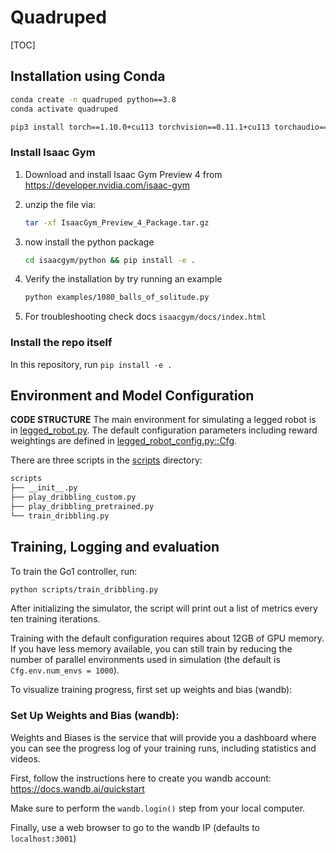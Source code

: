 # Quadruped

[TOC]

## Installation using Conda

```bash
conda create -n quadruped python==3.8
conda activate quadruped
```

```bash
pip3 install torch==1.10.0+cu113 torchvision==0.11.1+cu113 torchaudio==0.10.0+cu113 -f https://download.pytorch.org/whl/cu113/torch_stable.html
```

### Install Isaac Gym

1. Download and install Isaac Gym Preview 4 from https://developer.nvidia.com/isaac-gym
2. unzip the file via:

   ```bash
   tar -xf IsaacGym_Preview_4_Package.tar.gz
   ```

3. now install the python package
   ```bash
   cd isaacgym/python && pip install -e .
   ```
4. Verify the installation by try running an example

   ```bash
   python examples/1080_balls_of_solitude.py
   ```

5. For troubleshooting check docs `isaacgym/docs/index.html`

### Install the repo itself

In this repository, run `pip install -e .`

## Environment and Model Configuration

**CODE STRUCTURE** The main environment for simulating a legged robot is
in [legged_robot.py](dribblebot/envs/base/legged_robot.py). The default configuration parameters including reward
weightings are defined in [legged_robot_config.py::Cfg](dribblebot/envs/base/legged_robot_config.py).

There are three scripts in the [scripts](scripts/) directory:

```bash
scripts
├── __init__.py
├── play_dribbling_custom.py
├── play_dribbling_pretrained.py
└── train_dribbling.py
```

## Training, Logging and evaluation

To train the Go1 controller, run:

```bash
python scripts/train_dribbling.py
```

After initializing the simulator, the script will print out a list of metrics every ten training iterations.

Training with the default configuration requires about 12GB of GPU memory. If you have less memory available, you can
still train by reducing the number of parallel environments used in simulation (the default is `Cfg.env.num_envs = 1000`).

To visualize training progress, first set up weights and bias (wandb):

### Set Up Weights and Bias (wandb):

Weights and Biases is the service that will provide you a dashboard where you can see the progress log of your training runs, including statistics and videos.

First, follow the instructions here to create you wandb account: https://docs.wandb.ai/quickstart

Make sure to perform the `wandb.login()` step from your local computer.

Finally, use a web browser to go to the wandb IP (defaults to `localhost:3001`)
